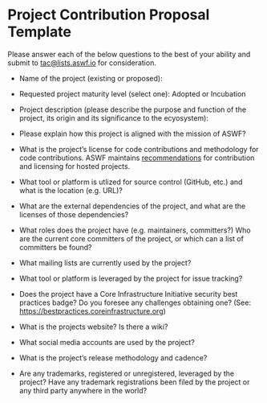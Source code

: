 # Project Contribution Proposal Template

Please answer each of the below questions to the best of your ability and submit to tac@lists.aswf.io for consideration.

* Name of the project (existing or proposed):



* Requested project maturity level (select one):	Adopted 	or 	Incubation



* Project description (please describe the purpose and function of the project, its origin and its significance to the ecyosystem):



* Please explain how this project is aligned with the mission of ASWF?



* What is the project’s license for code contributions and methodology for code contributions. ASWF maintains [recommendations](contributing.md) for contribution and licensing for hosted projects.



* What tool or platform is utlized for source control (GitHub, etc.) and what is the location (e.g. URL)?



* What are the external dependencies of the project, and what are the licenses of those dependencies?



* What roles does the project have (e.g. maintainers, committers?) Who are the current core committers of the project, or which can a list of committers be found?



* What mailing lists are currently used by the project?



* What tool or platform is leveraged by the project for issue tracking?



* Does the project have a Core Infrastructure Initiative security best practices badge? Do you foresee any challenges obtaining one? (See: https://bestpractices.coreinfrastructure.org)



* What is the projects website? Is there a wiki?



* What social media accounts are used by the project?



* What is the project’s release methodology and cadence?



* Are any trademarks, registered or unregistered, leveraged by the project?  Have any trademark registrations been filed by the project or any third party anywhere in the world?

